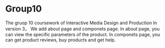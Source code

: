 # Group10
The gruop 10 coursework of  Interactive Media Design and Production 
  In version 3，
  We add about page and componets page.
  In about page, you can view the specific parameters of the product.
  In componets page, you can get product reviews, buy products and get help.
